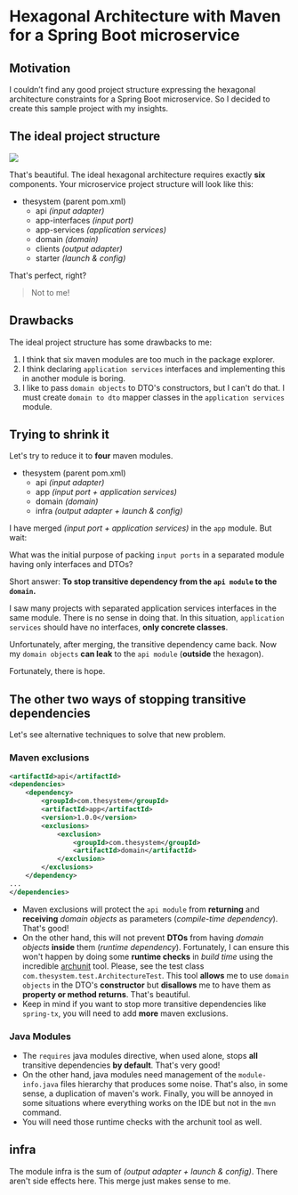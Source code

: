 # Hexagonal Architecture with Maven for a Spring Boot microservice

## Motivation

I couldn’t find any good project structure expressing the hexagonal architecture constraints for a Spring Boot microservice. So I decided to create this sample project with my insights.

## The ideal project structure

![](https://i.imgur.com/elepnRz.png)

That's beautiful. The ideal hexagonal architecture requires exactly **six** components. Your microservice project structure will look like this:

* thesystem (parent pom.xml)
  * api *(input adapter)*
  * app-interfaces *(input port)*
  * app-services *(application services)*
  * domain *(domain)*
  * clients *(output adapter)*
  * starter *(launch & config)*

That's perfect, right?

> Not to me!

## Drawbacks

The ideal project structure has some drawbacks to me:

1. I think that six maven modules are too much in the package explorer.
2. I think declaring `application services` interfaces and implementing this in another module is boring.
3. I like to pass `domain objects` to DTO's constructors, but I can't do that. I must create `domain to dto` mapper classes in the `application services` module.

## Trying to shrink it

Let's try to reduce it to **four** maven modules.

* thesystem (parent pom.xml)
  * api *(input adapter)*
  * app *(input port + application services)*
  * domain *(domain)*
  * infra *(output adapter + launch & config)*

I have merged *(input port + application services)* in the `app` module. But wait:

What was the initial purpose of packing `input ports` in a separated module having only interfaces and DTOs? 

Short answer: **To stop transitive dependency from the `api module` to the `domain`.** 

I saw many projects with separated application services interfaces in the same module. There is no sense in doing that. In this situation, `application services` should have no interfaces, **only concrete classes**. 

Unfortunately, after merging, the transitive dependency came back. Now my `domain objects` **can leak** to the `api module` (**outside** the hexagon).

Fortunately, there is hope.

## The other two ways of stopping transitive dependencies

Let's see alternative techniques to solve that new problem.

### Maven exclusions

``` xml
<artifactId>api</artifactId>
<dependencies>
    <dependency>
        <groupId>com.thesystem</groupId>
        <artifactId>app</artifactId>
        <version>1.0.0</version>
        <exclusions>
            <exclusion>
                <groupId>com.thesystem</groupId>
                <artifactId>domain</artifactId>
            </exclusion>
        </exclusions>
    </dependency>
...
</dependencies>
```

* Maven exclusions will protect the `api module` from **returning** and **receiving** *domain objects* as parameters (*compile-time dependency*). That's good!
* On the other hand, this will not prevent **DTOs** from having *domain objects* **inside** them (*runtime dependency*). Fortunately, I can ensure this won't happen by doing some **runtime checks** in *build time* using the incredible [archunit](https://archunit.org) tool. Please, see the test class `com.thesystem.test.ArchitectureTest`. This tool **allows** me to use `domain objects` in the DTO's **constructor** but **disallows** me to have them as **property or method returns**. That's beautiful.
* Keep in mind if you want to stop more transitive dependencies like `spring-tx`, you will need to add **more** maven exclusions. 

### Java Modules
* The `requires` java modules directive, when used alone, stops **all** transitive dependencies **by default**. That's very good!
* On the other hand, java modules need management of the `module-info.java` files hierarchy that produces some noise. That's also, in some sense, a duplication of maven's work. Finally, you will be annoyed in some situations where everything works on the IDE but not in the `mvn` command.
* You will need those runtime checks with the archunit tool as well.

## infra
The module infra is the sum of *(output adapter + launch & config)*. There aren't side effects here. This merge just makes sense to me.
